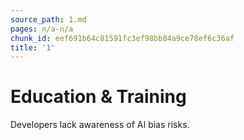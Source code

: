 ```yaml
---
source_path: 1.md
pages: n/a-n/a
chunk_id: eef691b64c81591fc3ef98bb84a9ce78ef6c36af
title: '1'
---
```

# Education & Training

Developers lack awareness of AI bias risks.
